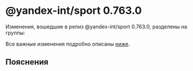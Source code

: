 # @yandex-int/sport 0.763.0

<!-- ЧЕЛОВЕЧЕСКОЕ ВСТУПЛЕНИЕ -->

Изменения, вошедшие в релиз @yandex-int/sport 0.763.0, разделены на группы:

Все важные изменения подробно описаны [ниже](#Пояснения).

## Пояснения

